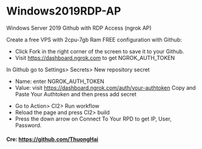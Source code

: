 # Windows2019RDP-AP

Windows Server 2019 Github with RDP Access (ngrok AP)

Create a free VPS with 2cpu-7gb Ram FREE configuration with Github:

- Click Fork in the right corner of the screen to save it to your Github.
- Visit https://dashboard.ngrok.com to get NGROK_AUTH_TOKEN

In Github go to Settings> Secrets> New repository secret
* Name: enter NGROK_AUTH_TOKEN
* Value: visit https://dashboard.ngrok.com/auth/your-authtoken Copy and Paste Your Authtoken and then 
press add secret
- Go to Action> CI2> Run workflow
- Reload the page and press CI2> build
- Press the down arrow on Connect To Your RPD to get IP, User, Password.

#### Cre: https://github.com/ThuongHai

